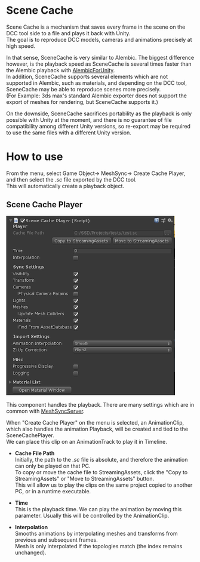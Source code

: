 # Scene Cache
Scene Cache is a mechanism that saves every frame in the scene on the DCC tool side to a file and plays it back with Unity.  
The goal is to reproduce DCC models, cameras and animations precisely at high speed.

In that sense, SceneCache is very similar to Alembic. The biggest difference however, is the playback speed as SceneCache is several times faster than the Alembic playback with [AlembicForUnity](https://docs.unity3d.com/Packages/com.unity.formats.alembic@latest/index.html).  
In addition, SceneCache supports several elements which are not supported in Alembic, such as materials, and depending on the DCC tool, SceneCache may be able to reproduce scenes more precisely.  
(For Example: 3ds max's standard Alembic exporter does not support the export of meshes for rendering, but SceneCache supports it.)

On the downside, SceneCache sacrifices portability as the playback is only possible with Unity at the moment, and there is no guarantee of file compatibility among different Unity versions, so re-export may be required to use the same files with a different Unity version.


# How to use

From the menu, select Game Object-> MeshSync-> Create Cache Player, and then select the *.sc* file exported by the DCC tool.  
This will automatically create a playback object.


## Scene Cache Player

![SceneCachePlayer](../images/SceneCachePlayer.png)

This component handles the playback. There are many settings which are in common with [MeshSyncServer](../index.md#MeshSyncServer).

When "Create Cache Player" on the menu is selected, an AnimationClip, which also handles the animation Playback, will be created and tied to the SceneCachePlayer.  
We can place this clip on an AnimationTrack to play it in Timeline.

- **Cache File Path**  
Initially, the path to the *.sc* file is absolute, and therefore the animation can only be played on that PC.  
To copy or move the cache file to StreamingAssets, click the "Copy to StreamingAssets" or "Move to StreamingAssets" button.  
This will allow us to play the clips on the same project copied to another PC, or in a runtime executable.


- **Time**  
This is the playback time. We can play the animation by moving this parameter.
Usually this will be controlled by the AnimationClip.

- **Interpolation**  
Smooths animations by interpolating meshes and transforms from previous and subsequent frames.   
Mesh is only interpolated if the topologies match (the index remains unchanged).

